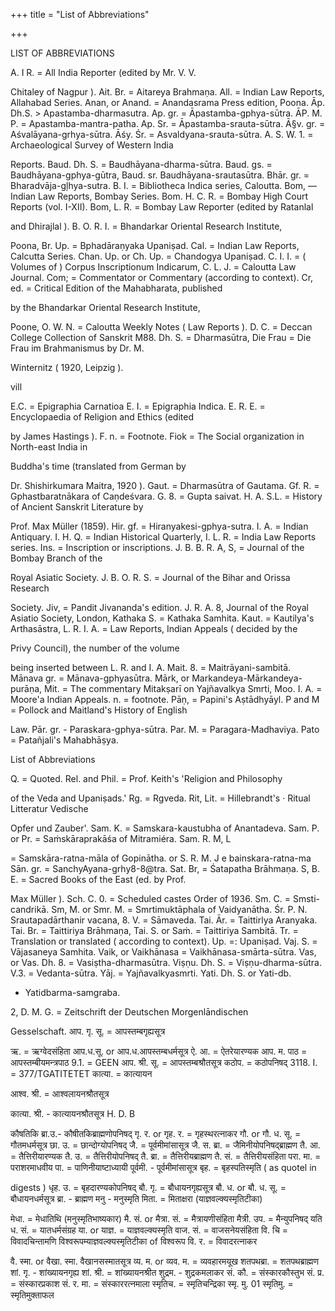 +++
title = "List of Abbreviations"

+++

LIST OF ABBREVIATIONS 

A. I R. = All India Reporter (edited by Mr. V. V. 

Chitaley of Nagpur ). Ait. Br. = Aitareya Brahmaṇa. All. = Indian Law Reports, Allahabad Series. Anan, or Anand. = Anandasrama Press edition, Poona. Āp. Dh.S. > Apastamba-dharmasutra. Ap. gr. = Āpastamba-gphya-sūtra. ĀP. M. P. = Apastamba-mantra-patha. Ap. Sr. = Āpastamba-srauta-sūtra. Ā§v. gr. = Aśvalāyana-grhya-sūtra. Āśy. Śr. = Asvaldyana-srauta-sūtra. A. S. W. 1. = Archaeological Survey of Western India 

Reports. Baud. Dh. S. = Baudhāyana-dharma-sūtra. Baud. gs. = Baudhāyana-gphya-gūtra, Baud. sr. Baudhāyana-srautasūtra. Bhār. gr. = Bharadvāja-gļhya-sutra. B. I. = Bibliotheca Indica series, Caloutta. Bom, — Indian Law Reports, Bombay Series. Bom. H. C. R. = Bombay High Court Reports (vol. I-XII). Bom, L. R. = Bombay Law Reporter (edited by Ratanlal 

and Dhirajlal ). B. O. R. I. = Bhandarkar Oriental Research Institute, 

Poona, Br. Up. = Bphadāraṇyaka Upaniṣad. Cal. = Indian Law Reports, Calcutta Series. Chan. Up. or Ch. Up. = Chandogya Upaniṣad. C. I. I. = ( Volumes of ) Corpus Inscriptionum Indicarum, C. L. J. = Caloutta Law Journal. Com; = Commentator or Commentary (according to context). Cr, ed. = Critical Edition of the Mahabharata, published 

by the Bhandarkar Oriental Research Institute, 

Poone, O. W. N. = Caloutta Weekly Notes ( Law Reports ). D. C. = Deccan College Collection of Sanskrit M88. Dh. S. = Dharmasūtra, Die Frau = Die Frau im Brahmanismus by Dr. M. 

Winternitz ( 1920, Leipzig ). 

vill 



E.C. = Epigraphia Carnatioa E. I. = Epigraphia Indica. E. R. E. = Encyclopaedia of Religion and Ethics (edited 

by James Hastings ). F. n. = Footnote. Fiok = The Social organization in North-east India in 

Buddha's time (translated from German by 

Dr. Shishirkumara Maitra, 1920 ). Gaut. = Dharmasūtra of Gautama. Gf. R. = Gphastbaratnākara of Caṇdeśvara. G. 8. = Gupta saivat. H. A. S.L. = History of Ancient Sanskrit Literature by 

Prof. Max Müller (1859). Hir. gf. = Hiranyakesi-gphya-sutra. I. A. = Indian Antiquary. I. H. Q. = Indian Historical Quarterly, I. L. R. = India Law Reports series. Ins. = Inscription or inscriptions. J. B. B. R. A, S, = Journal of the Bombay Branch of the 

Royal Asiatic Society. J. B. O. R. S. = Journal of the Bihar and Orissa Research 

Society. Jiv, = Pandit Jivananda's edition. J. R. A. 8, Journal of the Royal Asiatio Society, London, Kathaka S. = Kathaka Samhita. Kaut. = Kautilya's Arthasāstra, L. R. I. A. = Law Reports, Indian Appeals ( decided by the 

Privy Council), the number of the volume 

being inserted between L. R. and I. A. Mait. 8. = Maitrāyani-sambitā. Mānava gr. = Mānava-gphyasūtra. Mārk, or Markandeya-Mārkandeya-purāṇa, Mit. = The commentary Mitakṣarī on Yajñavalkya Smrti, Moo. I. A. = Moore'a Indian Appeals. n. = footnote. Pāṇ, = Papini's Aṣtādhyāyl. P and M = Pollock and Maitland's History of English 

Law. Pār. gr. - Paraskara-gphya-sūtra. Par. M. = Paragara-Madhaviya. Pato = Patañjali's Mahabhāṣya. 

List of Abbreviations 

Q. = Quoted. Rel. and Phil. = Prof. Keith's 'Religion and Philosophy 

of the Veda and Upaniṣads.' Rg. = Rgveda. Rit, Lit. = Hillebrandt's · Ritual Litteratur Vedische 

Opfer und Zauber'. Sam. K. = Samskara-kaustubha of Anantadeva. Sam. P. or Pr. = Saṁskāraprakāśa of Mitramiéra. Sam. R. M, L 

= Samskāra-ratna-māla of Gopinātha. or S. R. M. J e bainskara-ratna-ma Sān. gr. = SanchyAyana-grhy8-8@tra. Sat. Br, = Śatapatha Brāhmaṇa. S, B. E. = Sacred Books of the East (ed. by Prof. 

Max Müller ). Sch. C. 0. = Scheduled castes Order of 1936. Sm. C. = Smsti-candrikā. Sm, M. or Smr. M. = Smrtimuktāphala of Vaidyanātha. Śr. P. N. Srautapadārthanir vacana, 8. V. = Sāmaveda. Tai. Ār. = Taittirlya Aranyaka. Tai. Br. = Taittiriya Brāhmaṇa, Tai. S. or Saṁ. = Taittiriya Sambitā. Tr. = Translation or translated ( according to context). Up. =: Upaniṣad. Vaj. S. = Vājasaneya Samhita. Vaik, or Vaikhānasa = Vaikhānasa-smārta-sūtra. Vas, or Vas. Dh. 8. = Vasiṣtha-dharmasūtra. Viṣṇu. Dh. S. = Viṣṇu-dharma-sūtra. V.3. = Vedanta-sūtra. Yāj. = Yajñavalkyasmrti. Yati. Dh. S. or Yati-db. 

* Yatidbarma-samgraba. 

2, D. M. G. = Zeitschrift der Deutschen Morgenlāndischen 

Gesselschaft. आप. गृ. सू. = आपस्तम्बगृह्यसूत्र 

ऋ. = ऋग्वेदसंहिता आप.ध.सू. or आप.ध.आपस्तम्बधर्मसूत्र ऐ. आ. = ऐतरेयारण्यक आप. म. पाठ = आपस्तम्बीयमन्त्रपाठ 9.1. = GEEN आप. श्री. सू. = आपस्तम्बश्रौतसूत्र कठोप. = कठोपनिषद् 3118. I. = 377/TGATITETET कात्या. = कात्यायन 

आश्व. श्री. = आश्वलायनश्रौतसूत्र 

कात्या. श्री. - कात्यायनश्रौतसूत्र H. D. B 



कौषतिकि ब्रा.उ.- कौषीतकिब्राह्मणोपनिषद् गृ. र. or गृह. र. = गृहस्थरत्नाकर गौ. or गौ. ध. सू. = गौतमधर्मसूत्र छा. उ. = छान्दोग्योपनिषद् जै. = पूर्वमीमांसासूत्र जै. स. ब्रा. = जैमिनीयोपनिषद्ब्राह्मण तै. आ. = तैत्तिरीयारण्यक तै. उ. = तैत्तिरीयोपनिषद् तै. ब्रा. = तैत्तिरीयब्राह्मण तै. सं. = तैत्तिरीयसंहिता परा. मा. = पराशरमाधवीय पा. = पाणिनीयाष्टाध्यायी पूर्वमी. - पूर्वमीमांसासूत्र बृह. = बृहस्पतिस्मृति ( as quotel in 

digests ) धृह. उ. = बृहदारण्यकोपनिषद् बौ. गृ. = बौधायनगृह्यसूत्र बौ. ध. or बौ. ध. सू. = बौधायनधर्मसूत्र ब्रा. - ब्राह्मण मनु - मनुस्मृति मिता. = मिताक्षरा (याज्ञवल्क्यस्मृतिटीका) 

मेधा. = मेधातिथि (मनुस्मृतिभाष्यकार) मै. सं. or मैत्रा. सं. = मैत्रायणीसंहिता मैत्री. उप. = मैन्युपनिषद् यति ध. सं. = यातधर्मसंग्रह या. or याज्ञ. = याज्ञवल्क्यस्मृति वाज. सं. = वाजसनेयसंहिता वि. चि = विवादचिन्तामणि विश्वरूपम्याज्ञवल्क्यस्मृतिटीका of विश्वरूप वि. र. = विवादरत्नाकर 

वै. स्मा. or वैखा. स्मा. वैखानसस्मातसूत्र व्य. म. or व्यव. म. = व्यवहारमयूख शतपथब्रा. = शतपथब्राह्मण शां. गृ. - शांख्यायनगृह्य शां. श्री. = शांख्यायनश्रीत शुद्रम. - शुद्रकमलाकर सं. कौ. = संस्कारकौस्तुभ सं. प्र. = संस्कारप्रकाश सं. र. मा. = संस्काररत्नमाला स्मृतिच. = स्मृतिचन्द्रिका स्मृ. मु. 01 स्मृतिमु. = स्मृतिमुक्ताफल 

